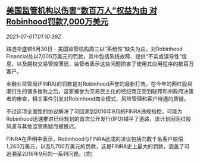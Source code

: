 <!--1625103063000-->
[美国监管机构以伤害“数百万人”权益为由 对Robinhood罚款7,000万美元](https://cn.reuters.com/article/us-regulator-robinhood-fine-0701-idCNKCS2E7308)
------

<div><i>2021-07-01T01:10:39Z</i></div><p>路透华盛顿6月30日 - 美国监管机构周三以“系统性”缺失为由，对Robinhood Financial处以7,000万美元的罚款，其中包括系统故障、提供“不实或误导性”信息，以及期权交易管控薄弱，监管者表示这些问题损害了使用其应用程序的数百万客户。</p><p>金融业监管局(FINRA)的罚款是对Robinhood声誉的最新打击。在今年的网红股风潮衍生的诸多挫败之后，这家被誉为交易民主化的经纪商正受到联邦和州政府决策者的审查，相关事件引发对Robinhood商业模式、风险管理和客户待遇的质疑。</p><p>不过这项全面性的协议解决了可回溯到2016年9月的FINRA违规指控，可能为Robinhood迅速推进已经规划的首次公开发行(IPO)铺平了道路，该计划因网红股风波与其他监管质疑而被推迟。</p><p>FINRA在声明中表示，Robinhood与FINRA达成的决议包括向数千名客户赔偿1,260万美元，以及5,700万美元的罚款，这是FINRA史上最大的罚款，涵盖了可追溯至2016年9月的一系列问题。(完)</p>
